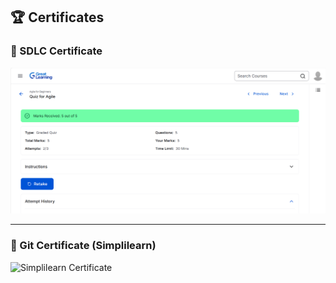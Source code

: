 ## 🏆 Certificates

### 📘 SDLC Certificate

![SDLC Certificate](SDLC/certificate.png)

---

### 📙 Git Certificate (Simplilearn)

![Simplilearn Certificate](GIT/Simplilearn%20certificate.png)
